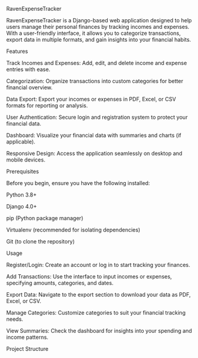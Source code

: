RavenExpenseTracker

RavenExpenseTracker is a Django-based web application designed to help users manage their personal finances by tracking incomes and expenses. With a user-friendly interface, it allows you to categorize transactions, export data in multiple formats, and gain insights into your financial habits.

Features





Track Incomes and Expenses: Add, edit, and delete income and expense entries with ease.



Categorization: Organize transactions into custom categories for better financial overview.



Data Export: Export your incomes or expenses in PDF, Excel, or CSV formats for reporting or analysis.



User Authentication: Secure login and registration system to protect your financial data.



Dashboard: Visualize your financial data with summaries and charts (if applicable).



Responsive Design: Access the application seamlessly on desktop and mobile devices.

Prerequisites

Before you begin, ensure you have the following installed:





Python 3.8+



Django 4.0+



pip (Python package manager)



Virtualenv (recommended for isolating dependencies)



Git (to clone the repository)


Usage





Register/Login: Create an account or log in to start tracking your finances.



Add Transactions: Use the interface to input incomes or expenses, specifying amounts, categories, and dates.



Export Data: Navigate to the export section to download your data as PDF, Excel, or CSV.



Manage Categories: Customize categories to suit your financial tracking needs.



View Summaries: Check the dashboard for insights into your spending and income patterns.

Project Structure

